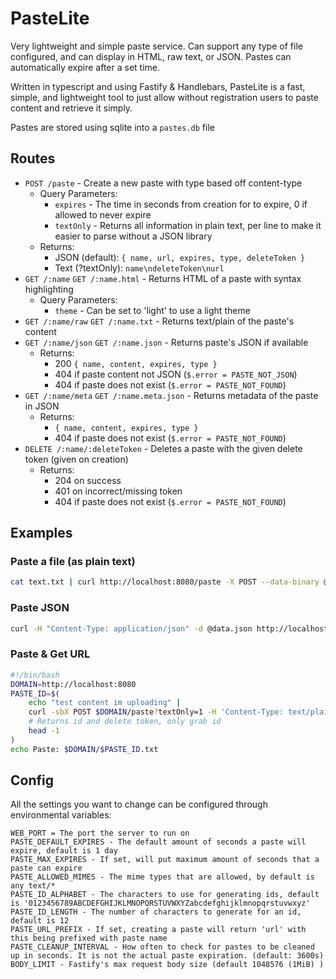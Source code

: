# PasteLite

Very lightweight and simple paste service. Can support any type of file configured, and can display in HTML, raw text, or JSON. Pastes can automatically expire after a set time.

Written in typescript and using Fastify & Handlebars, PasteLite is a fast, simple, and lightweight tool to just allow without registration users to paste content and retrieve it simply.

Pastes are stored using sqlite into a `pastes.db` file

## Routes

* `POST /paste` - Create a new paste with type based off content-type
  * Query Parameters:
    * `expires` - The time in seconds from creation for to expire, 0 if allowed to never expire
    * `textOnly` - Returns all information in plain text, per line to make it easier to parse without a JSON library
  * Returns:
    * JSON (default): `{ name, url, expires, type, deleteToken }`
    * Text (?textOnly): `name\ndeleteToken\nurl`
* `GET /:name` `GET /:name.html` - Returns HTML of a paste with syntax highlighting
  * Query Parameters:
    * `theme` - Can be set to 'light' to use a light theme
* `GET /:name/raw` `GET /:name.txt` - Returns text/plain of the paste's content
* `GET /:name/json` `GET /:name.json` - Returns paste's JSON if available
  * Returns:
    * 200 `{ name, content, expires, type }`
    * 404 if paste content not JSON (`$.error = PASTE_NOT_JSON`)
    * 404 if paste does not exist (`$.error = PASTE_NOT_FOUND`)
* `GET /:name/meta` `GET /:name.meta.json` - Returns metadata of the paste in JSON
  * Returns:
    * `{ name, content, expires, type }`
    * 404 if paste does not exist (`$.error = PASTE_NOT_FOUND`)
* `DELETE /:name/:deleteToken` - Deletes a paste with the given delete token (given on creation)
  * Returns:
    * 204 on success
    * 401 on incorrect/missing token
    * 404 if paste does not exist (`$.error = PASTE_NOT_FOUND`)

## Examples

### Paste a file (as plain text)

```bash
cat text.txt | curl http://localhost:8080/paste -X POST --data-binary @- -H "Content-Type: text/plain"
```

### Paste JSON

```bash
curl -H "Content-Type: application/json" -d @data.json http://localhost:8080/paste
```

### Paste & Get URL

```bash
#!/bin/bash
DOMAIN=http://localhost:8080
PASTE_ID=$(
    echo "test content im uploading" |
    curl -sbX POST $DOMAIN/paste?textOnly=1 -H 'Content-Type: text/plain' --data-binary @- | 
    # Returns id and delete token, only grab id
    head -1
)
echo Paste: $DOMAIN/$PASTE_ID.txt
```

###

## Config

All the settings you want to change can be configured through environmental variables:

```
WEB_PORT = The port the server to run on
PASTE_DEFAULT_EXPIRES - The default amount of seconds a paste will expire, default is 1 day
PASTE_MAX_EXPIRES - If set, will put maximum amount of seconds that a paste can expire 
PASTE_ALLOWED_MIMES - The mime types that are allowed, by default is any text/*
PASTE_ID_ALPHABET - The characters to use for generating ids, default is '0123456789ABCDEFGHIJKLMNOPQRSTUVWXYZabcdefghijklmnopqrstuvwxyz'
PASTE_ID_LENGTH - The number of characters to generate for an id, default is 12
PASTE_URL_PREFIX - If set, creating a paste will return 'url' with this being prefixed with paste name
PASTE_CLEANUP_INTERVAL - How often to check for pastes to be cleaned up in seconds. It is not the actual paste expiration. (default: 3600s)
BODY_LIMIT - Fastify's max request body size (default 1048576 (1MiB) )
```

